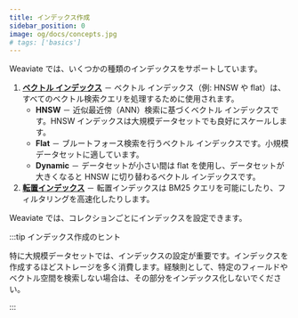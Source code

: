 ```yaml
---
title: インデックス作成
sidebar_position: 0
image: og/docs/concepts.jpg
# tags: ['basics']
---
```


Weaviate では、いくつかの種類のインデックスをサポートしています。

1. **[ベクトル インデックス](./vector-index.md)** － ベクトル インデックス（例:  HNSW や flat）は、すべてのベクトル検索クエリを処理するために使用されます。  
   - **HNSW** － 近似最近傍（ANN）検索に基づくベクトル インデックスです。HNSW インデックスは大規模データセットでも良好にスケールします。  
   - **Flat** － ブルートフォース検索を行うベクトル インデックスです。小規模データセットに適しています。  
   - **Dynamic** － データセットが小さい間は flat を使用し、データセットが大きくなると HNSW に切り替わるベクトル インデックスです。  
2. **[転置インデックス](./inverted-index.md)** － 転置インデックスは BM25 クエリを可能にしたり、フィルタリングを高速化したりします。

Weaviate では、コレクションごとにインデックスを設定できます。

:::tip インデックス作成のヒント

特に大規模データセットでは、インデックスの設定が重要です。インデックスを作成するほどストレージを多く消費します。経験則として、特定のフィールドやベクトル空間を検索しない場合は、その部分をインデックス化しないでください。

:::